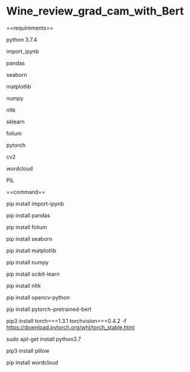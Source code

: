 # Wine_review_grad_cam_with_Bert

==requirements==

python 3.7.4

import_ipynb

pandas

seaborn

matplotlib

numpy

nltk

sklearn

folium

pytorch

cv2

wordcloud

PIL

==command==

pip install import-ipynb

pip install pandas

pip install folium

pip install seaborn

pip install matplotlib

pip install numpy

pip install scikit-learn

pip install nltk

pip install opencv-python

pip install pytorch-pretrained-bert

pip3 install torch===1.3.1 torchvision===0.4.2 -f https://download.pytorch.org/whl/torch_stable.html

sudo apt-get install python3.7

pip3 install pillow

pip install wordcloud
